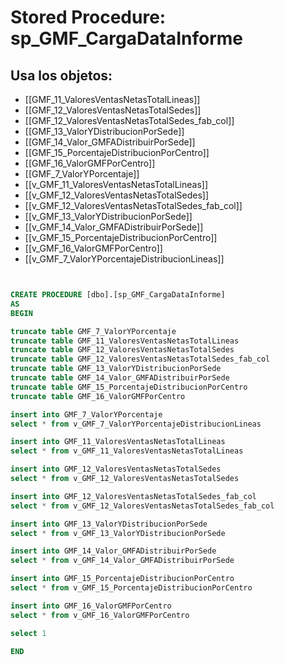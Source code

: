 # Stored Procedure: sp_GMF_CargaDataInforme

## Usa los objetos:
- [[GMF_11_ValoresVentasNetasTotalLineas]]
- [[GMF_12_ValoresVentasNetasTotalSedes]]
- [[GMF_12_ValoresVentasNetasTotalSedes_fab_col]]
- [[GMF_13_ValorYDistribucionPorSede]]
- [[GMF_14_Valor_GMFADistribuirPorSede]]
- [[GMF_15_PorcentajeDistribucionPorCentro]]
- [[GMF_16_ValorGMFPorCentro]]
- [[GMF_7_ValorYPorcentaje]]
- [[v_GMF_11_ValoresVentasNetasTotalLineas]]
- [[v_GMF_12_ValoresVentasNetasTotalSedes]]
- [[v_GMF_12_ValoresVentasNetasTotalSedes_fab_col]]
- [[v_GMF_13_ValorYDistribucionPorSede]]
- [[v_GMF_14_Valor_GMFADistribuirPorSede]]
- [[v_GMF_15_PorcentajeDistribucionPorCentro]]
- [[v_GMF_16_ValorGMFPorCentro]]
- [[v_GMF_7_ValorYPorcentajeDistribucionLineas]]

```sql


CREATE PROCEDURE [dbo].[sp_GMF_CargaDataInforme]
AS
BEGIN

truncate table GMF_7_ValorYPorcentaje
truncate table GMF_11_ValoresVentasNetasTotalLineas
truncate table GMF_12_ValoresVentasNetasTotalSedes
truncate table GMF_12_ValoresVentasNetasTotalSedes_fab_col
truncate table GMF_13_ValorYDistribucionPorSede
truncate table GMF_14_Valor_GMFADistribuirPorSede
truncate table GMF_15_PorcentajeDistribucionPorCentro
truncate table GMF_16_ValorGMFPorCentro

insert into GMF_7_ValorYPorcentaje
select * from v_GMF_7_ValorYPorcentajeDistribucionLineas

insert into GMF_11_ValoresVentasNetasTotalLineas
select * from v_GMF_11_ValoresVentasNetasTotalLineas

insert into GMF_12_ValoresVentasNetasTotalSedes 
select * from v_GMF_12_ValoresVentasNetasTotalSedes

insert into GMF_12_ValoresVentasNetasTotalSedes_fab_col
select * from v_GMF_12_ValoresVentasNetasTotalSedes_fab_col

insert into GMF_13_ValorYDistribucionPorSede
select * from v_GMF_13_ValorYDistribucionPorSede

insert into GMF_14_Valor_GMFADistribuirPorSede
select * from v_GMF_14_Valor_GMFADistribuirPorSede

insert into GMF_15_PorcentajeDistribucionPorCentro
select * from v_GMF_15_PorcentajeDistribucionPorCentro

insert into GMF_16_ValorGMFPorCentro
select * from v_GMF_16_ValorGMFPorCentro

select 1

END

```
